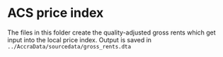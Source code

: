 # ACS price index

The files in this folder create the quality-adjusted gross rents which get input into the local price index. Output is saved in `../AccraData/sourcedata/gross_rents.dta`

